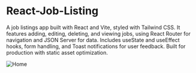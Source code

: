 # React-Job-Listing
A job listings app built with React and Vite, styled with Tailwind CSS. It features adding, editing, deleting, and viewing jobs, using React Router for navigation and JSON Server for data. Includes useState and useEffect hooks, form handling, and Toast notifications for user feedback. Built for production with static asset optimization.

![Home](https://github.com/user-attachments/assets/cea618e8-c54e-4858-911e-37421a09572c)
